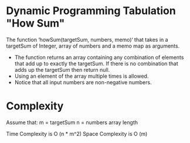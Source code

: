 # Dynamic Programming Tabulation "How Sum"

The function ‘howSum(targetSum, numbers, memo)‘ that takes in a
targetSum of Integer, array of numbers and a memo map as arguments.

* The function returns an array containing any combination of elements that add up to exactly the targetSum. If there is no combination that adds up the targetSum then return null.
* Using an element of the array multiple times is allowed.
* Notice that all input numbers are non-negative numbers.

# Complexity

Assume that:
m = targetSum
n = numbers array length

Time Complexity is O (n * m^2)
Space Complexity is O (m)